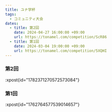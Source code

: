 ```yaml
---
title: ユナ学杯
tags:
  - コミュニティ大会
dates:
  - title: 第2回
    date: 2024-04-27 16:00:00 +09:00
    url: https://tonamel.com/competition/ScR86
  - title: 第1回
    date: 2024-03-04 19:00:00 +09:00
    url: https://tonamel.com/competition/5XQHI
---
```


### 第2回
:xpost{id="1782371270572573084"}

### 第1回
:xpost{id="1762764577539014657"}